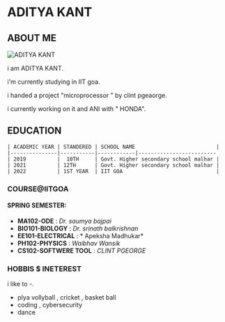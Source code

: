 # ADITYA KANT

## ABOUT ME
![ ADITYA KANT ](https://c8.alamy.com/comp/TC2FPE/young-man-avatar-cartoon-character-profile-picture-TC2FPE.jpg)
    


i am ADITYA KANT.

i'm currently studying in IIT goa.

i handed a project "microprocessor " by clint pgeaorge.

i currently working on it and ANI with " HONDA".

## EDUCATION
    | ACADEMIC YEAR | STANDERED | SCHOOL NAME                          |
    |---------------|-----------|------------|-------------------------
    | 2019          |  10TH     | Govt. Higher secondary school malhar |  
    | 2021          | 12TH      | Govt. Higher secondary school malhar |
    | 2022          | 1ST YEAR  | IIT GOA                              |
    
    
### COURSE@IITGOA

#### SPRING SEMESTER:
- **MA102-ODE** : *Dr. saumya bajpai*
- **BIO101-BIOLOGY** : *Dr. srinath balkrishnan*
- **EE101-ELECTRICAL** : * Apeksha Madhukar*
- **PH102-PHYSICS** : *Waibhav Wansik*
- **CS102-SOFTWERE TOOL** : *CLINT PGEORGE*

### HOBBIS $ INETEREST 
i like to -.
- plya vollyball , cricket , basket ball
- coding , cybersecurity 
- dance

